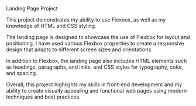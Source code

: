 Landing Page Project

This project demonstrates my ability to use Flexbox, as well as my knowledge of HTML and CSS styling.

The landing page is designed to showcase the use of Flexbox for layout and positioning. I have used various Flexbox properties to create a responsive design that adapts to different screen sizes and orientations.

In addition to Flexbox, the landing page also includes HTML elements such as headings, paragraphs, and links, and CSS styles for typography, color, and spacing.

Overall, this project highlights my skills in front-end development and my ability to create visually appealing and functional web pages using modern techniques and best practices.